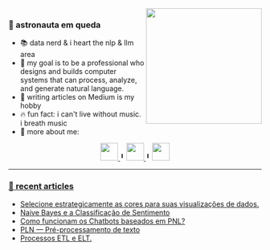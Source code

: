 
<img align='right' src="https://media.giphy.com/media/wET3URacPVM9G/giphy.gif" width="230">

### 🚀 astronauta em queda
- 📚 data nerd & i heart the nlp & llm area
- 💬 my goal is to be a professional who designs and builds computer systems that can process, analyze, and generate natural language.
- 📝 writing articles on Medium is my hobby
- 🔥 fun fact: i can't live without music. i breath music
- 🤙 more about me:
</div>
<div align='center'>
<a href='https://www.linkedin.com/in/euelainesilva/'>
    <img width="35" height="35" src="https://img.icons8.com/metro/26/000000/linkedin.png"/>
</a>
 ╹
 <a href='https://medium.com/@lainetnr'>
    <img width="35" height="35" src="https://cdn4.iconfinder.com/data/icons/social-media-circle-7/512/Medium_circle-512.png"/>
</a>
 ╹
  <a href='https://www.kaggle.com/lainetnr'>
    <img width="35" height="35" src="https://cdn.icon-icons.com/icons2/2389/PNG/512/kaggle_logo_icon_145140.png"/>
</div>


---
### 📝 recent articles
- [Selecione estrategicamente as cores para suas visualizações de dados.](https://medium.com/@lainetnr/selecione-estrategicamente-as-cores-para-suas-visualiza%C3%A7%C3%B5es-de-dados-8b038f357c34)
- [Naive Bayes e a Classificação de Sentimento](https://medium.com/@lainetnr/naive-bayes-e-a-classifica%C3%A7%C3%A3o-de-sentimento-e696a123cc2d)
- [Como funcionam os Chatbots baseados em PNL?](https://medium.com/@lainetnr/como-funcionam-os-chatbots-baseados-em-pnl-2a21878dd8ef)
- [PLN — Pré-processamento de texto](https://medium.com/@lainetnr/pln-pré-processamento-de-texto-315238b1f6cd)
- [Processos ETL e ELT.](https://medium.com/@lainetnr/processos-etl-e-elt-03b74ffb67cd)







